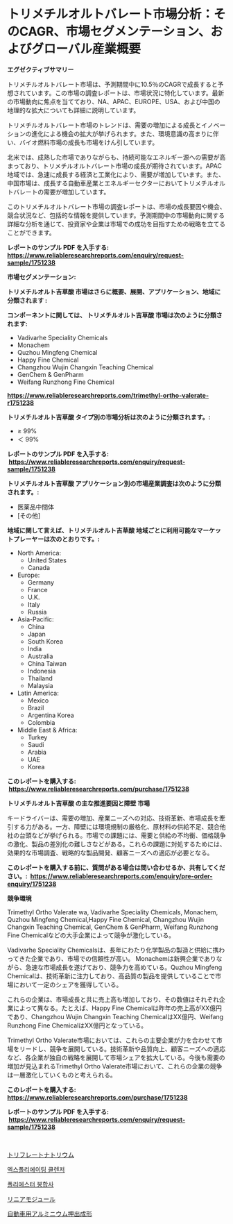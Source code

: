<p><h1>トリメチルオルトバレート市場分析：そのCAGR、市場セグメンテーション、およびグローバル産業概要</h1></p><p><strong>エグゼクティブサマリー</strong></p>
<p><p>トリメチルオルトバレート市場は、予測期間中に10.5％のCAGRで成長すると予想されています。この市場の調査レポートは、市場状況に特化しています。最新の市場動向に焦点を当てており、NA、APAC、EUROPE、USA、および中国の地理的な拡大についても詳細に説明しています。</p><p>トリメチルオルトバレート市場のトレンドは、需要の増加による成長とイノベーションの進化による機会の拡大が挙げられます。また、環境意識の高まりに伴い、バイオ燃料市場の成長も市場をけん引しています。</p><p>北米では、成熟した市場でありながらも、持続可能なエネルギー源への需要が高まっており、トリメチルオルトバレート市場の成長が期待されています。APAC地域では、急速に成長する経済と工業化により、需要が増加しています。また、中国市場は、成長する自動車産業とエネルギーセクターにおいてトリメチルオルトバレートの需要が増加しています。</p><p>このトリメチルオルトバレート市場の調査レポートは、市場の成長要因や機会、競合状況など、包括的な情報を提供しています。予測期間中の市場動向に関する詳細な分析を通じて、投資家や企業は市場での成功を目指すための戦略を立てることができます。</p></p>
<p><strong>レポートのサンプル PDF を入手する: <a href="https://www.reliableresearchreports.com/enquiry/request-sample/1751238">https://www.reliableresearchreports.com/enquiry/request-sample/1751238</a></strong></p>
<p><strong>市場セグメンテーション:</strong></p>
<p><strong> トリメチルオルト吉草酸 市場はさらに概要、展開、アプリケーション、地域に分類されます :</strong></p>
<p><strong>コンポーネントに関しては、 トリメチルオルト吉草酸 市場は次のように分類されます: &nbsp;</strong></p>
<p><ul><li>Vadivarhe Speciality Chemicals</li><li>Monachem</li><li>Quzhou Mingfeng Chemical</li><li>Happy Fine Chemical</li><li>Changzhou Wujin Changxin Teaching Chemical</li><li>GenChem & GenPharm</li><li>Weifang Runzhong Fine Chemical</li></ul></p>
<p><strong><a href="https://www.reliableresearchreports.com/trimethyl-ortho-valerate-r1751238">https://www.reliableresearchreports.com/trimethyl-ortho-valerate-r1751238</a></strong></p>
<p><strong> トリメチルオルト吉草酸 タイプ別の市場分析は次のように分類されます。:</strong></p>
<p><ul><li>≥ 99%</li><li>＜ 99%</li></ul></p>
<p><strong>レポートのサンプル PDF を入手する: &nbsp;<a href="https://www.reliableresearchreports.com/enquiry/request-sample/1751238">https://www.reliableresearchreports.com/enquiry/request-sample/1751238</a></strong></p>
<p><strong> トリメチルオルト吉草酸 アプリケーション別の市場産業調査は次のように分類されます。:</strong></p>
<p><ul><li>医薬品中間体</li><li>[その他]</li></ul></p>
<p><strong>地域に関して言えば、トリメチルオルト吉草酸 地域ごとに利用可能なマーケットプレーヤーは次のとおりです。:</strong></p>
<p><ul>
    <li>
        North America:
        <ul>
            <li>United States</li>
            <li>Canada</li>
        </ul>
    </li>
    <li>
        Europe:
        <ul>
            <li>Germany</li>
            <li>France</li>
            <li>U.K.</li>
            <li>Italy</li>
            <li>Russia</li>
        </ul>
    </li>
    <li>
        Asia-Pacific:
        <ul>
            <li>China</li>
            <li>Japan</li>
            <li>South Korea</li>
            <li>India</li>
            <li>Australia</li>
            <li>China Taiwan</li>
            <li>Indonesia</li>
            <li>Thailand</li>
            <li>Malaysia</li>
        </ul>
    </li>
    <li>
        Latin America:
        <ul>
            <li>Mexico</li>
            <li>Brazil</li>
            <li>Argentina Korea</li>
            <li>Colombia</li>
        </ul>
    </li>
    <li>
        Middle East & Africa:
        <ul>
            <li>Turkey</li>
            <li>Saudi</li>
            <li>Arabia</li>
            <li>UAE</li>
            <li>Korea</li>
        </ul>
    </li>
    </ul></p>
<p><strong>このレポートを購入する: &nbsp;<a href="https://www.reliableresearchreports.com/purchase/1751238">https://www.reliableresearchreports.com/purchase/1751238</a></strong></p>
<p><strong>トリメチルオルト吉草酸 の主な推進要因と障壁 市場</strong></p>
<p><p>キードライバーは、需要の増加、産業ニーズへの対応、技術革新、市場成長を牽引する力がある。一方、障壁には環境規制の厳格化、原材料の供給不足、競合他社の台頭などが挙げられる。市場での課題には、需要と供給の不均衡、価格競争の激化、製品の差別化の難しさなどがある。これらの課題に対処するためには、効果的な市場調査、戦略的な製品開発、顧客ニーズへの適応が必要となる。</p></p>
<p><strong>このレポートを購入する前に、質問がある場合は問い合わせるか、共有してください。:&nbsp; <a href="https://www.reliableresearchreports.com/enquiry/pre-order-enquiry/1751238">https://www.reliableresearchreports.com/enquiry/pre-order-enquiry/1751238</a></strong></p>
<p><strong>競争環境</strong></p>
<p><p>Trimethyl Ortho Valerate wa, Vadivarhe Speciality Chemicals, Monachem, Quzhou Mingfeng Chemical,Happy Fine Chemical, Changzhou Wujin Changxin Teaching Chemical, GenChem & GenPharm, Weifang Runzhong Fine Chemicalなどの大手企業によって競争が激化している。</p><p>Vadivarhe Speciality Chemicalsは、長年にわたり化学製品の製造と供給に携わってきた企業であり、市場での信頼性が高い。 Monachemは新興企業でありながら、急速な市場成長を遂げており、競争力を高めている。Quzhou Mingfeng Chemicalは、技術革新に注力しており、高品質の製品を提供していることで市場において一定のシェアを獲得している。</p><p>これらの企業は、市場成長と共に売上高も増加しており、その数値はそれぞれ企業によって異なる。たとえば、Happy Fine Chemicalは昨年の売上高がXX億円であり、Changzhou Wujin Changxin Teaching ChemicalはXX億円、Weifang Runzhong Fine ChemicalはXX億円となっている。</p><p>Trimethyl Ortho Valerate市場においては、これらの主要企業が力を合わせて市場をリードし、競争を展開している。技術革新や品質向上、顧客ニーズへの適応など、各企業が独自の戦略を展開して市場シェアを拡大している。今後も需要の増加が見込まれるTrimethyl Ortho Valerate市場において、これらの企業の競争は一層激化していくものと考えられる。</p></p>
<p><strong>このレポートを購入する: &nbsp; <a href="https://www.reliableresearchreports.com/purchase/1751238">https://www.reliableresearchreports.com/purchase/1751238</a></strong></p>
<p><strong>レポートのサンプル PDF を入手する: &nbsp;<a href="https://www.reliableresearchreports.com/enquiry/request-sample/1751238">https://www.reliableresearchreports.com/enquiry/request-sample/1751238</a></strong><strong></strong></p>
<p>&nbsp;</p>
<p><p><a href="https://github.com/SarahFahey88/Market-Research-Report-List-1/blob/main/374381223160.md">トリフレートナトリウム</a></p><p><a href="https://medium.com/@dunce678678/%EC%97%91%EC%8A%A4%ED%8F%B4%EB%A6%AC%EC%97%90%EC%9D%B4%ED%8C%85-%ED%81%B4%EB%A0%8C%EC%A0%80-%EC%8B%9C%EC%9E%A5-%EA%B2%BD%EC%9F%81-%EB%B6%84%EC%84%9D-%EC%8B%9C%EC%9E%A5-%ED%8A%B8%EB%A0%8C%EB%93%9C-%EB%B0%8F-2031%EB%85%84%EA%B9%8C%EC%A7%80%EC%9D%98-%EC%A0%84%EB%A7%9D-3e0b4547a1e3">엑스폴리에이팅 클렌저</a></p><p><a href="https://medium.com/@maksymilianbaran1901/%ED%8F%B4%EB%A6%AC%EC%97%90%EC%8A%A4%ED%84%B0-%EB%B4%89%ED%95%A9%EC%82%AC-%EC%8B%9C%EC%9E%A5-%EB%B6%84%EC%84%9D-cagr-%EC%8B%9C%EC%9E%A5-%EC%84%B8%EB%B6%84%ED%99%94-%EB%B0%8F-%EA%B8%80%EB%A1%9C%EB%B2%8C-%EC%82%B0%EC%97%85-%EA%B0%9C%EC%9A%94-f89c3d5488f3">폴리에스터 봉합사</a></p><p><a href="https://medium.com/@anabelavenport7854/%E7%9B%B4%E7%B7%9A%E3%83%A2%E3%82%B8%E3%83%A5%E3%83%BC%E3%83%AB%E5%B8%82%E5%A0%B4-%E7%A8%AE%E9%A1%9E-%E5%BF%9C%E7%94%A8-%E5%9C%B0%E7%90%86%E3%81%AB%E3%82%88%E3%82%8B%E5%8C%85%E6%8B%AC%E7%9A%84%E8%A9%95%E4%BE%A1-531683f6cd19">リニアモジュール</a></p><p><a href="https://medium.com/@raymanta28/%E8%87%AA%E5%8B%95%E8%BB%8A%E7%94%A8%E3%82%A2%E3%83%AB%E3%83%9F%E3%83%8B%E3%82%A6%E3%83%A0%E6%8A%BC%E5%87%BA%E3%81%97%E5%B8%82%E5%A0%B4-%E7%AB%B6%E4%BA%89%E5%88%86%E6%9E%90-%E5%B8%82%E5%A0%B4%E5%8B%95%E5%90%91-2031%E5%B9%B4%E3%81%BE%E3%81%A7%E3%81%AE%E4%BA%88%E6%B8%AC-3a6558213fac">自動車用アルミニウム押出成形</a></p></p>